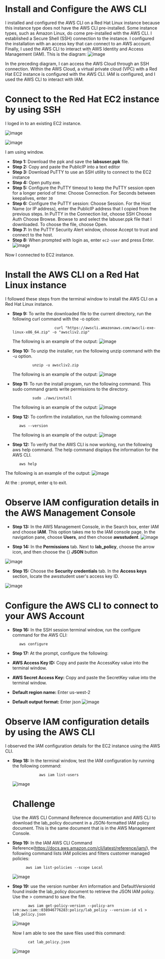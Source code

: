 # Install and Configure the AWS CLI
I installed and configured the AWS CLI on a Red Hat Linux instance because this instance type does not have the AWS CLI pre-installed. Some instance types, such as Amazon Linux, do come pre-installed with the AWS CLI.
I established a Secure Shell (SSH) connection to the instance.
I configured the installation with an access key that can connect to an AWS account. Finally, I used the AWS CLI to interact with AWS Identity and Access Management (IAM).
This is the diagram:
![image](https://github.com/rashmisinha07/aws_restart/assets/62481476/7b66c19a-5e14-4068-a441-d3ae54a5e94a)

In the preceding diagram, I can access the AWS Cloud through an SSH connection. Within the AWS Cloud, a virtual private cloud (VPC) with a Red Hat EC2 instance is configured with the AWS CLI. IAM is configured, and I used the AWS CLI to interact with IAM.

# Connect to the Red Hat EC2 instance by using SSH

 I loged in to an existing EC2 instance.

 
 ![image](https://github.com/rashmisinha07/aws_restart/assets/62481476/f4b677f8-76c3-427e-aca3-a602fdccd025)


 ![image](https://github.com/rashmisinha07/aws_restart/assets/62481476/80c5c88d-6846-4f19-8e33-f7f3b7ebb03b)

 
I am using window.
* **Step 1:** Download the ppk and save the **labsuser.ppk** file.
* **Step 2:** Copy and paste the PublicIP into a text editor
* **Step 3:** Download PuTTY to use an SSH utility to connect to the EC2 instance
* **Step 4:** Open putty.exe.
* **Step 5:** Configure the PuTTY timeout to keep the PuTTY session open for a longer period of time:
                Choose Connection.
                For Seconds between keepalives, enter `30`
* **Step 6:** Configure the PuTTY session:
              Choose Session.
              For the Host Name (or IP address), enter the PublicIP address that I copied from the previous steps.
               In PuTTY in the Connection list, choose SSH 
               Choose Auth
                Choose Browse.
                Browse to and select the labuser.ppk file that I downloaded.
                To choose the file, choose Open.
* **Step 7:** In the PuTTY Security Alert window, choose Accept to trust and connect to the host.
* **Step 8:** When prompted with login as, enter `ec2-user` and press Enter.
![image](https://github.com/rashmisinha07/aws_restart/assets/62481476/7fc34eed-2a3b-4847-b500-85136b327173)

Now I connected to EC2 instance.

# Install the AWS CLI on a Red Hat Linux instance
I followed these steps from the terminal window to install the AWS CLI on a Red Hat Linux instance.

* **Step 9:** To write the downloaded file to the current directory, run the following curl command with the -o option:
  
                         curl "https://awscli.amazonaws.com/awscli-exe-linux-x86_64.zip" -o "awscliv2.zip"
  The following is an example of the output:
  ![image](https://github.com/rashmisinha07/aws_restart/assets/62481476/d092ecc6-c82b-4e37-a4ac-2abf2f2f6b2d)

* **Step 10:** To unzip the installer, run the following unzip command with the -u option.

               unzip -u awscliv2.zip
  The following is an example of the output:
  ![image](https://github.com/rashmisinha07/aws_restart/assets/62481476/cd040951-0df0-4505-9ce9-52d46df1c1ad)

* **Step 11:** To run the install program, run the following command. This sudo command grants write permissions to the directory.

               sudo ./aws/install
   The following is an example of the output:
  ![image](https://github.com/rashmisinha07/aws_restart/assets/62481476/ae3f23c6-a4a4-4913-a4d3-d4bd4ffdb305)

 * **Step 12:** To confirm the installation, run the following command:

          aws --version
   The following is an example of the output:
   ![image](https://github.com/rashmisinha07/aws_restart/assets/62481476/f8c5ecfc-36d6-4c62-8b20-5131e92598ed)

* **Step 12:** To verify that the AWS CLI is now working, run the following aws help command. The help command displays the information for the AWS CLI.

         aws help
  
The following is an example of the output:
![image](https://github.com/rashmisinha07/aws_restart/assets/62481476/6a5c923e-a35e-4b4a-a892-10604556ca00)

At the : prompt, enter q to exit.
# Observe IAM configuration details in the AWS Management Console

* **Step 13:** In the AWS Management Console, in the Search box, enter IAM and choose **IAM**. This option takes me to the IAM console page. In the navigation pane, choose **Users**, and then choose **awsstudent**. 
![image](https://github.com/rashmisinha07/aws_restart/assets/62481476/577c70b6-6ea3-4c11-9253-9d6d966500cd)

* **Step 14:** In the **Permissions** tab. Next to **lab_policy**, choose the arrow icon, and then choose the {} **JSON** button
  
![image](https://github.com/rashmisinha07/aws_restart/assets/62481476/42d23e1e-b131-4aa9-aadb-9e6433ad952f)

* **Step 15:** Choose the **Security credentials** tab. In the **Access keys** section, locate the awsstudent user's access key ID.
  
![image](https://github.com/rashmisinha07/aws_restart/assets/62481476/9c5c4818-7253-4bbb-ae77-30c1ceb66cbf)

# Configure the AWS CLI to connect to your AWS Account
* **Step 16:** In the SSH session terminal window, run the configure command for the AWS CLI:

         aws configure

 * **Step 17:** At the prompt, configure the following:
 *	**AWS Access Key ID:** Copy and paste the AccessKey value into the terminal window.
 *	**AWS Secret Access Key:** Copy and paste the SecretKey value into the terminal window.
 *	**Default region name:** Enter us-west-2
 *	**Default output format:** Enter json
![image](https://github.com/rashmisinha07/aws_restart/assets/62481476/cb21d3dc-8a90-4cac-9323-5de8c7c7026e)

# Observe IAM configuration details by using the AWS CLI
I observed the IAM configuration details for the EC2 instance using the AWS CLI.

* **Step 18:** In the terminal window, test the IAM configuration by running the following command:

                  aws iam list-users

  ![image](https://github.com/rashmisinha07/aws_restart/assets/62481476/c1447f90-a228-4041-b110-9c1a066ff7c8)

  # Challenge

  Use the AWS CLI Command Reference documentation and AWS CLI to download the lab_policy document in a JSON-formatted IAM policy document. This is the same document that is in the AWS Management Console.

 * **Step 19:** In the IAM AWS CLI Command Reference(https://docs.aws.amazon.com/cli/latest/reference/iam/), the following command lists IAM policies and filters customer managed policies:

             aws iam list-policies --scope Local
   ![image](https://github.com/rashmisinha07/aws_restart/assets/62481476/2e5f7d01-4995-4ab8-a3e2-81aa2ca8aa42)

  * **Step 19:** use the version number Arn information and DefaultVersionId found inside the lab_policy document to retrieve the JSON IAM policy. Use the > command to save the file.

               aws iam get-policy-version --policy-arn arn:aws:iam::038946776283:policy/lab_policy --version-id v1 > lab_policy.json

    ![image](https://github.com/rashmisinha07/aws_restart/assets/62481476/d9e7c31e-ba2e-48e4-823a-61df70f52f90)

    Now I am able to see the save files used this command:

               cat lab_policy.json
    ![image](https://github.com/rashmisinha07/aws_restart/assets/62481476/d8acc706-008f-4f4f-b819-92675cf83fdd)

    


    




  







   

  

  
  

  
